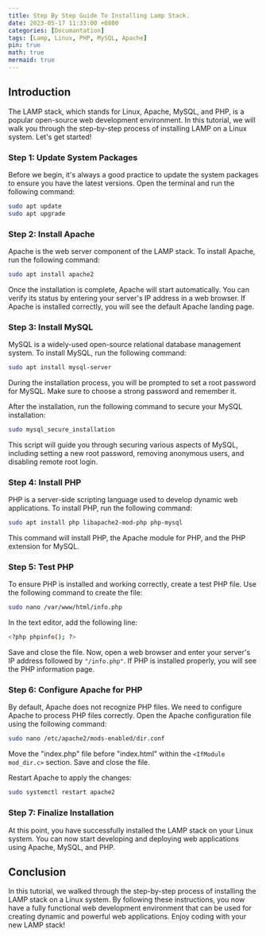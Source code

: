 ```yaml
---
title: Step By Step Guide To Installing Lamp Stack. 
date: 2023-05-17 11:33:00 +0800
categories: [Documantation]
tags: [Lamp, Linux, PHP, MySQL, Apache]
pin: true
math: true
mermaid: true
---
```


## Introduction

The LAMP stack, which stands for Linux, Apache, MySQL, and PHP, is a popular open-source web development environment. In this tutorial, we will walk you through the step-by-step process of installing LAMP on a Linux system. Let's get started!

### Step 1: Update System Packages

Before we begin, it's always a good practice to update the system packages to ensure you have the latest versions. Open the terminal and run the following command:

``` bash
sudo apt update
sudo apt upgrade
```

### Step 2: Install Apache

Apache is the web server component of the LAMP stack. To install Apache, run the following command:

``` bash
sudo apt install apache2
```

Once the installation is complete, Apache will start automatically. You can verify its status by entering your server's IP address in a web browser. If Apache is installed correctly, you will see the default Apache landing page.

### Step 3: Install MySQL

MySQL is a widely-used open-source relational database management system. To install MySQL, run the following command:

``` bash
sudo apt install mysql-server
```

During the installation process, you will be prompted to set a root password for MySQL. Make sure to choose a strong password and remember it.

After the installation, run the following command to secure your MySQL installation:

``` bash
sudo mysql_secure_installation
```

This script will guide you through securing various aspects of MySQL, including setting a new root password, removing anonymous users, and disabling remote root login.

### Step 4: Install PHP

PHP is a server-side scripting language used to develop dynamic web applications. To install PHP, run the following command:

``` bash
sudo apt install php libapache2-mod-php php-mysql
```

This command will install PHP, the Apache module for PHP, and the PHP extension for MySQL.

### Step 5: Test PHP

To ensure PHP is installed and working correctly, create a test PHP file. Use the following command to create the file:

``` bash
sudo nano /var/www/html/info.php
```

In the text editor, add the following line:

``` bash
<?php phpinfo(); ?>
```

Save and close the file. Now, open a web browser and enter your server's IP address followed by `"/info.php"`. If PHP is installed properly, you will see the PHP information page.

### Step 6: Configure Apache for PHP

By default, Apache does not recognize PHP files. We need to configure Apache to process PHP files correctly. Open the Apache configuration file using the following command:

``` bash
sudo nano /etc/apache2/mods-enabled/dir.conf
```

Move the "index.php" file before "index.html" within the `<IfModule mod_dir.c>` section. Save and close the file.

Restart Apache to apply the changes:

``` bash
sudo systemctl restart apache2
```

### Step 7: Finalize Installation

At this point, you have successfully installed the LAMP stack on your Linux system. You can now start developing and deploying web applications using Apache, MySQL, and PHP.

## Conclusion

In this tutorial, we walked through the step-by-step process of installing the LAMP stack on a Linux system. By following these instructions, you now have a fully functional web development environment that can be used for creating dynamic and powerful web applications. Enjoy coding with your new LAMP stack!
